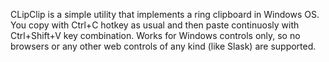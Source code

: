 ﻿CLipClip is a simple utility that implements a ring clipboard in Windows OS. You copy with Ctrl+C hotkey as usual and then paste continuosly 
with Ctrl+Shift+V key combination. Works for Windows controls only, so no browsers or any other web controls of any kind (like Slask) are
supported.